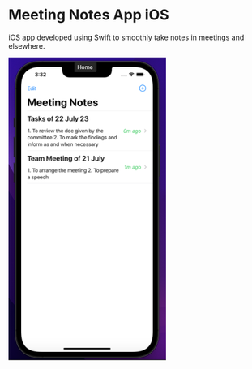 # Meeting Notes App iOS

iOS app developed using Swift to smoothly take notes in meetings and elsewhere. 

![Home Screen](https://github.com/Farial-mahmod/Meeting-Notes-App-iOS/blob/main/homescreen.png)
